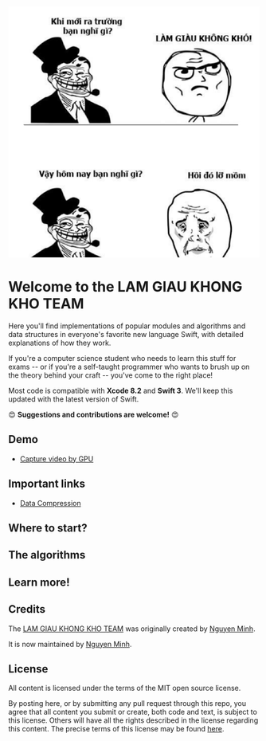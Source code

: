 ![LAM GIAU KHONG KHO TEAM](/Images/lam_giau_khong_kho_team.png)

# Welcome to the LAM GIAU KHONG KHO TEAM

Here you'll find implementations of popular modules and algorithms and data structures in everyone's favorite new language Swift, with detailed explanations of how they work.

If you're a computer science student who needs to learn this stuff for exams -- or if you're a self-taught programmer who wants to brush up on the theory behind your craft -- you've come to the right place!

Most code is compatible with **Xcode 8.2** and **Swift 3**. We'll keep this updated with the latest version of Swift.

:heart_eyes: **Suggestions and contributions are welcome!** :heart_eyes:

## Demo
- [Capture video by GPU](https://github.com/LamGiauKhongKhoTeam/LGKK/tree/master/DemoVideoByGPU)

## Important links
- [Data Compression](https://github.com/leemorgan/NSData-Compression)

## Where to start?

## The algorithms

## Learn more!

## Credits

The [LAM GIAU KHONG KHO TEAM]() was originally created by [Nguyen Minh](https://github.com/nguyenminhkhmt).

It is now maintained by [Nguyen Minh](https://github.com/nguyenminhkhmt).

## License

All content is licensed under the terms of the MIT open source license.

By posting here, or by submitting any pull request through this repo, you agree that all content you submit or create, both code and text, is subject to this license. Others will have all the rights described in the license regarding this content.  The precise terms of this license may be found [here](License.md).
